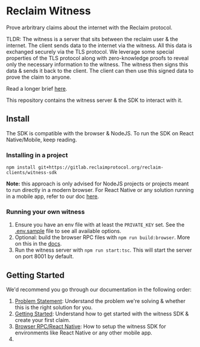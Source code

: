# Reclaim Witness

Prove arbritrary claims about the internet with the Reclaim protocol.

TLDR: The witness is a server that sits between the reclaim user & the internet. The client sends data to the internet via the witness. All this data is exchanged securely via the TLS protocol.
We leverage some special properties of the TLS protocol along with zero-knowledge proofs to reveal only the necessary information to the witness.
The witness then signs this data & sends it back to the client. The client can then use this signed data to prove the claim to anyone.

Read a longer brief [here](docs/problem-statement.md).

This repository contains the witness server & the SDK to interact with it.

## Install

The SDK is compatible with the browser & NodeJS.
To run the SDK on React Native/Mobile, keep reading.

### Installing in a project

`npm install git+https://gitlab.reclaimprotocol.org/reclaim-clients/witness-sdk`

**Note:** this approach is only advised for NodeJS projects or projects meant to run directly in a modern browser. For React Native or any solution running in a mobile app, refer to our doc [here](docs/browser-rpc.md).

### Running your own witness

1. Ensure you have an env file with at least the `PRIVATE_KEY` set. See the [.env.sample](.env.sample) file to see all available options.
2. Optional: build the browser RPC files with `npm run build:browser`. More on this in the [docs](docs/browser-rpc.md).
2. Run the witness server with `npm run start:tsc`. This will start the server on port 8001 by default.

## Getting Started

We'd recommend you go through our documentation in the following order:
1. [Problem Statement](docs/problem-statement.md): Understand the problem we're solving & whether this is the right solution for you.
2. [Getting Started](docs/getting-started.md): Understand how to get started with the witness SDK & create your first claim.
3. [Browser RPC/React Native](docs/browser-rpc.md): How to setup the witness SDK for environments like React Native or any other mobile app.
4. 